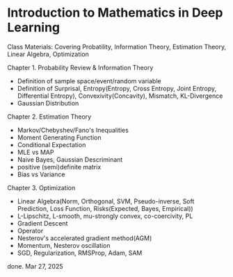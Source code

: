 # Introduction to Mathematics in Deep Learning

Class Materials:
Covering Probatility, Information Theory, Estimation Theory, Linear Algebra, Optimization



Chapter 1. Probability Review & Information Theory
- Definition of sample space/event/random variable
- Definition of Surprisal, Entropy(Entropy, Cross Entropy, Joint Entropy, Differential Entropy), Convexivity(Concavity), Mismatch, KL-Divergence
- Gaussian Distribution

Chapter 2. Estimation Theory
- Markov/Chebyshev/Fano's Inequalities
- Moment Generating Function
- Conditional Expectation
- MLE vs MAP
- Naive Bayes, Gaussian Descriminant
- positive (semi)definite matrix
- Bias vs Variance

Chapter 3. Optimization
- Linear Algebra(Norm, Orthogonal, SVM, Pseudo-inverse, Soft Prediction, Loss Function, Risks(Expected, Bayes, Empirical))
- L-Lipschitz, L-smooth, mu-strongly convex, co-coercivity, PL
- Gradient Descent
- Operator
- Nesterov's accelerated gradient method(AGM)
- Momentum, Nesterov oscillation
- SGD, Regularization, RMSProp, Adam, SAM

done. Mar 27, 2025
